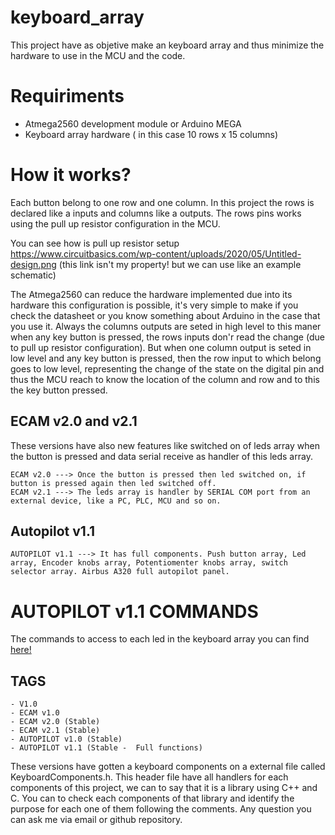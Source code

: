 # keyboard_array

This project have as objetive make an keyboard array and thus minimize the hardware to use in the MCU and the code.

# Requiriments
- Atmega2560 development module or Arduino MEGA
- Keyboard array hardware ( in this case 10 rows x 15 columns)

# How it works?
Each button belong to one row and one column. In this project the rows is declared like a inputs and columns like a outputs. 
The rows pins works using the pull up resistor configuration in the MCU. 

You can see how is pull up resistor setup
https://www.circuitbasics.com/wp-content/uploads/2020/05/Untitled-design.png (this link isn't my property! but we can use like an example schematic)

The Atmega2560 can reduce the hardware implemented due into its hardware this configuration is possible, it's very simple to make if you check the datasheet or you know something about Arduino in the case that you use it. Always the columns outputs are seted in high level to this maner when any key button is pressed, the rows inputs don'r read the change (due to pull up resistor configuration). But when one column output is seted in low level and any key button is pressed, then the row input to which belong goes to low level, representing the change of the state on the digital pin and thus the MCU reach to know the location of the column and row and to this the key button pressed.

## ECAM v2.0 and v2.1

These versions have also new features like switched on of leds array when the button is pressed and data serial receive as handler of this leds array.

	ECAM v2.0 ---> Once the button is pressed then led switched on, if button is pressed again then led switched off.
	ECAM v2.1 ---> The leds array is handler by SERIAL COM port from an external device, like a PC, PLC, MCU and so on.

## Autopilot v1.1

	AUTOPILOT v1.1 ---> It has full components. Push button array, Led array, Encoder knobs array, Potentiomenter knobs array, switch selector array. Airbus A320 full autopilot panel. 

# AUTOPILOT v1.1 COMMANDS
The commands to access to each led in the keyboard array you can find [here!](led_command_list.md)

## TAGS
	- V1.0
	- ECAM v1.0
	- ECAM v2.0 (Stable)
	- ECAM v2.1 (Stable)
	- AUTOPILOT v1.0 (Stable)
	- AUTOPILOT v1.1 (Stable -  Full functions)



These versions have gotten a keyboard components on a external file called KeyboardComponents.h. This header file have all handlers for each components of this project, we can to say that it is a library using C++ and C. You can to check each components of that library and identify the purpose for each one of them following the comments. Any question you can ask me via email or github repository.